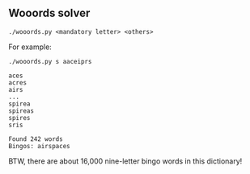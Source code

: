 Wooords solver
--------------

    ./wooords.py <mandatory letter> <others>

For example:

    ./wooords.py s aaceiprs
    
    aces
    acres
    airs
    ...
    spirea
    spireas
    spires
    sris
    
    Found 242 words
    Bingos: airspaces

BTW, there are about 16,000 nine-letter bingo words in this dictionary!

